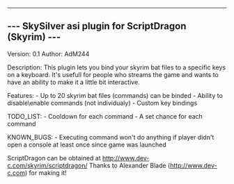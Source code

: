 
------------------------------------------------------
--- SkySilver asi plugin for ScriptDragon (Skyrim) ---
------------------------------------------------------
  Version: 0.1
  Author: AdM244
  
  Description:
    This plugin lets you bind your skyrim bat files to
    a specific keys on a keyboard. It's usefull for
    people who streams the game and wants to have an
    ability to make it a little bit interactive.
  
  Features:
    - Up to 20 skyrim bat files (commands) can be binded
    - Ability to disable\enable commands (not individualy)
    - Custom key bindings
  
  TODO_LIST:
    - Cooldown for each command
    - A set chance for each command
  
  KNOWN_BUGS:
    - Executing command won't do anything if player
      didn't open a console at least once since game
      was launched
  
  ScriptDragon can be obtained at http://www.dev-c.com/skyrim/scriptdragon/
  Thanks to Alexander Blade (http://www.dev-c.com) for making it!
